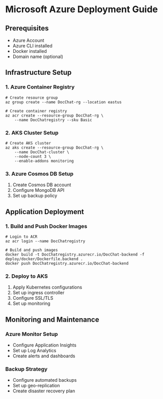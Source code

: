 # Microsoft Azure Deployment Guide

## Prerequisites
- Azure Account
- Azure CLI installed
- Docker installed
- Domain name (optional)

## Infrastructure Setup

### 1. Azure Container Registry
    # Create resource group
    az group create --name DocChat-rg --location eastus

    # Create container registry
    az acr create --resource-group DocChat-rg \
        --name DocChatregistry --sku Basic

### 2. AKS Cluster Setup
    # Create AKS cluster
    az aks create --resource-group DocChat-rg \
        --name DocChat-cluster \
        --node-count 3 \
        --enable-addons monitoring

### 3. Azure Cosmos DB Setup
1. Create Cosmos DB account
2. Configure MongoDB API
3. Set up backup policy

## Application Deployment

### 1. Build and Push Docker Images
    # Login to ACR
    az acr login --name DocChatregistry

    # Build and push images
    docker build -t DocChatregistry.azurecr.io/DocChat-backend -f deploy/docker/Dockerfile.backend .
    docker push DocChatregistry.azurecr.io/DocChat-backend

### 2. Deploy to AKS
1. Apply Kubernetes configurations
2. Set up ingress controller
3. Configure SSL/TLS
4. Set up monitoring

## Monitoring and Maintenance

### Azure Monitor Setup
- Configure Application Insights
- Set up Log Analytics
- Create alerts and dashboards

### Backup Strategy
- Configure automated backups
- Set up geo-replication
- Create disaster recovery plan 